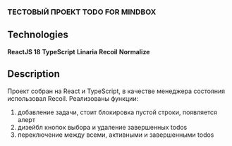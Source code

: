 ### ТЕСТОВЫЙ ПРОЕКТ TODO FOR MINDBOX

## Technologies

**ReactJS 18**
**TypeScript**
**Linaria**
**Recoil**
**Normalize**

## Description

Проект собран на React и TypeScript, в качестве менеджера
состояния использовал Recoil.
Реализованы функции:

1. добавление задачи, стоит блокировка пустой строки, появляется алерт
2. дизейбл кнопок выбора и удаление завершенных todos
3. переключение между всеми, активными и завершенными todos
